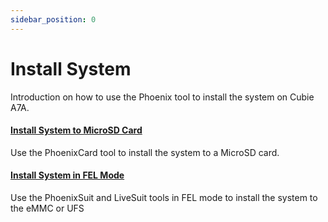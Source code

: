 ```yaml
---
sidebar_position: 0
---
```


# Install System

Introduction on how to use the Phoenix tool to install the system on Cubie A7A.

#### [Install System to MicroSD Card](/cubie/a7a/low-level-dev/install-system/sd_system)

Use the PhoenixCard tool to install the system to a MicroSD card.

#### [Install System in FEL Mode](/cubie/a7a/low-level-dev/install-system/fel-install-system)

Use the PhoenixSuit and LiveSuit tools in FEL mode to install the system to the eMMC or UFS
